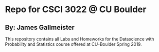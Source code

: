 # Repo for CSCI 3022 @ CU Boulder
## By: James Gallmeister

This repository contains all Labs and Homeworks for the Datascience with Probability and Statistics course offered at CU-Boulder Spring 2019.

